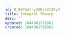 ```yaml
---
id: U_B47maf-yJSKisVz3Xy4
title: Integral Theory
desc: ''
updated: 1644961726961
created: 1644961726961
---
```


